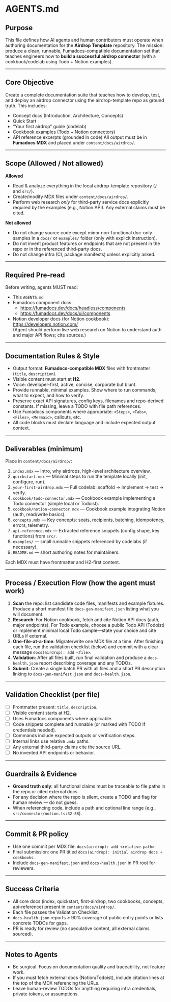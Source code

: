 # AGENTS.md

## Purpose
This file defines how AI agents and human contributors must operate when authoring documentation for the **Airdrop Template** repository. The mission: produce a clean, runnable, Fumadocs-compatible documentation set that teaches engineers how to **build a successful airdrop connector** (with a cookbook/codelab using Todo + Notion examples).

---

## Core Objective
Create a complete documentation suite that teaches how to develop, test, and deploy an airdrop connector using the airdrop-template repo as ground truth. This includes:
- Concept docs (Introduction, Architecture, Concepts)
- Quick Start
- “Your first airdrop” guide (codelab)
- Cookbook examples (Todo + Notion connectors)
- API reference excerpts (grounded in code)
All output must be in **Fumadocs MDX** and placed under `content/docs/airdrop/`.

---

## Scope (Allowed / Not allowed)
**Allowed**
- Read & analyze everything in the local airdrop-template repository (`/` and `src/`).
- Create/modify MDX files under `content/docs/airdrop/`.
- Perform web research *only* for third-party service docs explicitly required by the examples (e.g., Notion API). Any external claims must be cited.

**Not allowed**
- Do not change source code except minor non-functional doc-only samples in a `docs/` or `examples/` folder (only with explicit instruction).
- Do not invent product features or endpoints that are not present in the repo or in the referenced third-party docs.
- Do not change infra (CI, package manifests) unless explicitly asked.

---

## Required Pre-read
Before writing, agents MUST read:
- This `AGENTS.md`
- Fumadocs component docs:  
  - https://fumadocs.dev/docs/headless/components  
  - https://fumadocs.dev/docs/ui/components
- Notion developer docs (for Notion cookbook): https://developers.notion.com/  
(Agent should perform live web research on Notion to understand auth and major API flows; cite sources.)

---

## Documentation Rules & Style
- Output format: **Fumadocs-compatible MDX** files with frontmatter (`title`, `description`).
- Visible content must start at **H2**.
- Voice: developer-first, active, concise, corporate but blunt.
- Provide runnable, minimal examples. Show where to run commands, what to expect, and how to verify.
- Preserve exact API signatures, config keys, filenames and repo-derived constants. If missing, leave a TODO with file path references.
- Use Fumadocs components where appropriate: `<Steps>`, `<Tabs>`, `<Files>`, `<Mermaid>`, callouts, etc.
- All code blocks must declare language and include expected output context.

---

## Deliverables (minimum)
Place in `content/docs/airdrop/`:

1. `index.mdx` — Intro, why airdrops, high-level architecture overview.
2. `quickstart.mdx` — Minimal steps to run the template locally (init, configure, run).
3. `your-first-airdrop.mdx` — Full codelab: scaffold → implement → test → verify.
4. `cookbook/todo-connector.mdx` — Cookbook example implementing a Todo connector (simple local or Todoist).
5. `cookbook/notion-connector.mdx` — Cookbook example integrating Notion (auth, read/write basics).
6. `concepts.mdx` — Key concepts: seats, recipients, batching, idempotency, errors, telemetry.
7. `api-reference.mdx` — Extracted reference snippets (config shape, key functions) from `src/`.
8. `examples/` — small runnable snippets referenced by codelabs (if necessary).
9. `README.md` — short authoring notes for maintainers.

Each MDX must have frontmatter and H2-first content.

---

## Process / Execution Flow (how the agent must work)
1. **Scan** the repo: list candidate code files, manifests and example fixtures. Produce a short manifest file `docs-gen-manifest.json` listing what you will document.
2. **Research**: For Notion cookbook, fetch and cite Notion API docs (auth, major endpoints). For Todo example, choose a public Todo API (Todoist) or implement minimal local Todo sample—state your choice and cite URLs if external.
3. **One-file-at-a-time**: Migrate/write one MDX file at a time. After finishing each file, run the validation checklist (below) and commit with a clear message `docs(airdrop): add <file>`.
4. **Validation**: After all files built, run final validation and produce a `docs-health.json` report describing coverage and any TODOs.
5. **Submit**: Create a single batch PR with all files and a short PR description linking to `docs-gen-manifest.json` and `docs-health.json`.

---

## Validation Checklist (per file)
- [ ] Frontmatter present: `title`, `description`.
- [ ] Visible content starts at H2.
- [ ] Uses Fumadocs components where applicable.
- [ ] Code snippets complete and runnable (or marked with TODO if credentials needed).
- [ ] Commands include expected outputs or verification steps.
- [ ] Internal links use relative `.mdx` paths.
- [ ] Any external third-party claims cite the source URL.
- [ ] No invented API endpoints or behavior.

---

## Guardrails & Evidence
- **Ground truth only**: all functional claims must be traceable to file paths in the repo or cited external docs.
- For any decision where the repo is silent, create a TODO and flag for human review — do not guess.
- When referencing code, include a path and optional line range (e.g., `src/connector/notion.ts:32-88`).

---

## Commit & PR policy
- Use one commit per MDX file: `docs(airdrop): add <relative-path>`.
- Final submission: one PR titled `docs(airdrop): initial airdrop docs + cookbooks`.
- Include `docs-gen-manifest.json` and `docs-health.json` in PR root for reviewers.

---

## Success Criteria
- All core docs (index, quickstart, first-airdrop, two cookbooks, concepts, api-reference) present in `content/docs/airdrop/`.
- Each file passes the Validation Checklist.
- `docs-health.json` reports ≥ 90% coverage of public entry points or lists concrete TODOs for gaps.
- PR is ready for review (no speculative content, all external claims sourced).

---

## Notes to Agents
- Be surgical. Focus on documentation quality and traceability, not feature work.
- If you must fetch external docs (Notion/Todoist), include citation lines at the top of the MDX referencing the URLs.
- Leave human-review TODOs for anything requiring infra credentials, private tokens, or assumptions.
